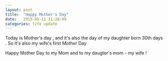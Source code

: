 ```yaml
---
layout: post
title:  "Happy Mother's Day"
date:   2015-05-11 11:28:49
categories: life update
---
```

Today is Mother's day , and it's also the day of my daughter born 30th days . So it's also my wife's first Mother Day

Happy Mother Day to my Mom and to my daugter's mom - my wife !
